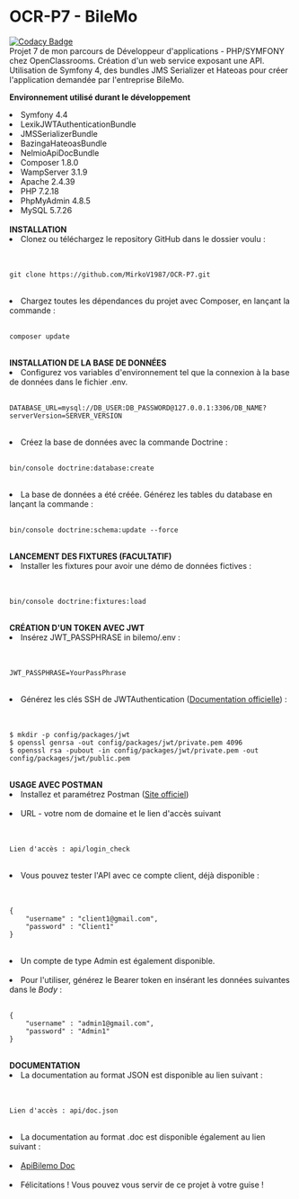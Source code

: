 # OCR-P7 - BileMo<br/>
[![Codacy Badge](https://app.codacy.com/project/badge/Grade/d19c9088cfce4bef915def020dbc7f9f)](https://www.codacy.com/manual/MirkoV1987/OCR-P7?utm_source=github.com&amp;utm_medium=referral&amp;utm_content=MirkoV1987/OCR-P7&amp;utm_campaign=Badge_Grade)</br>
Projet 7 de mon parcours de Développeur d'applications - PHP/SYMFONY chez OpenClassrooms. Création d'un web service exposant une API. Utilisation de Symfony 4, des bundles JMS Serializer et Hateoas pour créer l'application demandée par l'entreprise BileMo.

<b>Environnement utilisé durant le développement</b>
<li>Symfony 4.4</li>
<li>LexikJWTAuthenticationBundle</li>
<li>JMSSerializerBundle</li>
<li>BazingaHateoasBundle</li>
<li>NelmioApiDocBundle</li>
<li>Composer 1.8.0</li>
<li>WampServer 3.1.9</li>
<li>Apache 2.4.39</li>
<li>PHP 7.2.18</li>
<li>PhpMyAdmin 4.8.5</li> 
<li>MySQL 5.7.26</li>
<br/>
<b>INSTALLATION</b>
</br>
<li>Clonez ou téléchargez le repository GitHub dans le dossier voulu :</li></br>
</br>

    git clone https://github.com/MirkoV1987/OCR-P7.git
</br>
<li>Chargez toutes les dépendances du projet avec Composer, en lançant la commande :</li>
</br>

    composer update
</br>
<b>INSTALLATION DE LA BASE DE DONNÉES</b>
<li>Configurez vos variables d'environnement tel que la connexion à la base de données dans le fichier .env.</li>
</br>

    DATABASE_URL=mysql://DB_USER:DB_PASSWORD@127.0.0.1:3306/DB_NAME?serverVersion=SERVER_VERSION
</br>
<li>Créez la base de données avec la commande Doctrine :</li>
</br>

    bin/console doctrine:database:create
</br>
<li>La base de données a été créée. Générez les tables du database en lançant la commande :</li>
</br>

    bin/console doctrine:schema:update --force
</br>
<b>LANCEMENT DES FIXTURES (FACULTATIF)</b>
<li>Installer les fixtures pour avoir une démo de données fictives :</li></br>
</br>

    bin/console doctrine:fixtures:load
</br>
<b>CRÉATION D'UN TOKEN AVEC JWT</b>
<li>Insérez JWT_PASSPHRASE in bilemo/.env :</li></br>
</br>

    JWT_PASSPHRASE=YourPassPhrase
</br>
<li>Générez les clés SSH de JWTAuthentication (<a href="https://github.com/lexik/LexikJWTAuthenticationBundle/blob/master/Resources/doc/index.md#installation" target="_blank">Documentation officielle</a>) :</li></br>
</br>

    $ mkdir -p config/packages/jwt
    $ openssl genrsa -out config/packages/jwt/private.pem 4096
    $ openssl rsa -pubout -in config/packages/jwt/private.pem -out config/packages/jwt/public.pem
</br>
<b>USAGE AVEC POSTMAN</b>
<li>Installez et paramétrez Postman (<a href="https://www.postman.com/" target="_blank">Site officiel</a>)</li></br>
<li>URL - votre nom de domaine et le lien d'accès suivant</li></br>
</br>

    Lien d'accès : api/login_check
</br>
<li>Vous pouvez tester l'API avec ce compte client, déjà disponible :</li></br>
</br>

    {
        "username" : "client1@gmail.com",
        "password" : "Client1"
    }
</br>
<li>Un compte de type Admin est également disponible.</li></br>
<li>Pour l'utiliser, générez le Bearer token en insérant les données suivantes dans le <em>Body</em> :</li>
</br>

    {
        "username" : "admin1@gmail.com",
        "password" : "Admin1"
    }
</br>
<b>DOCUMENTATION</b>
<li>La documentation au format JSON est disponible au lien suivant :</li></br>
</br>

    Lien d'accès : api/doc.json
</br>
<li>La documentation au format .doc est disponible également au lien suivant :</li></br>
<li><a href="https://mirkov1987.github.io/OCR-P7/" target="_blank">ApiBilemo Doc</a></li>
</br>
<li>Félicitations ! Vous pouvez vous servir de ce projet à votre guise !</li>
